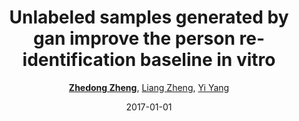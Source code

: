 ---
title: "Unlabeled samples generated by gan improve the person re-identification baseline in vitro"
collection: publications
permalink: /publication/Unlabele2017
date: 2017-01-01
doi: 
venue: 'ICCV'
paperurl: 'https://zdzheng.xyz/files/ICCV17.pdf'
code: 'https://github.com/layumi/Person-reID_GAN'
author: '<a href=&quot;https://zdzheng.xyz/authors/Zhedong-Zheng&quot;><strong>Zhedong Zheng</strong></a>,  <a href=&quot;https://zdzheng.xyz/authors/Liang-Zheng&quot;>Liang Zheng</a>,  <a href=&quot;https://zdzheng.xyz/authors/Yi-Yang&quot;>Yi Yang</a>'
citation: ' Zhedong Zheng,  Liang Zheng,  Yi Yang, &quot;Unlabeled samples generated by gan improve the person re-identification baseline in vitro.&quot; ICCV, 2017.'
pub_year: '2017'
bib: >
    @inproceedings{zheng2017unlabeled,  
    author = "Zheng, Zhedong and Zheng, Liang and Yang, Yi",  
    title = "Unlabeled samples generated by gan improve the person re-identification baseline in vitro",  
    booktitle = "ICCV",  
    pages = "3754--3762",  
    code = "https://github.com/layumi/Person-reID\_GAN",  
    url = "https://zdzheng.xyz/files/ICCV17.pdf",  
    year = "2017"
    }

---
